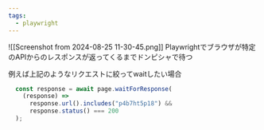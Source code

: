 ```yaml
---
tags:
  - playwright
---
```

![[Screenshot from 2024-08-25 11-30-45.png]]
Playwrightでブラウザが特定のAPIからのレスポンスが返ってくるまでドンピシャで待つ

例えば上記のようなリクエストに絞ってwaitしたい場合
```ts
  const response = await page.waitForResponse(
    (response) =>
      response.url().includes("p4b7ht5p18") &&
      response.status() === 200
  );
```
